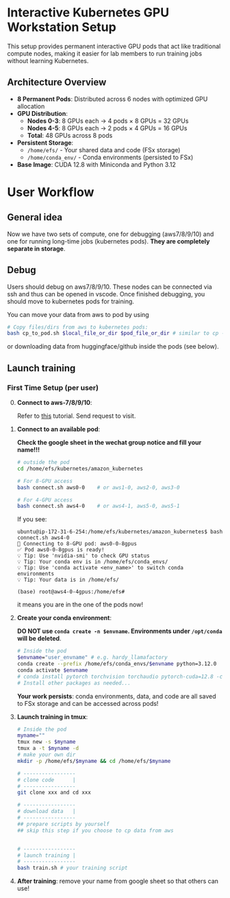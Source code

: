 # Interactive Kubernetes GPU Workstation Setup

This setup provides permanent interactive GPU pods that act like traditional compute nodes, making it easier for lab members to run training jobs without learning Kubernetes.

## Architecture Overview

- **8 Permanent Pods**: Distributed across 6 nodes with optimized GPU allocation
- **GPU Distribution**: 
  - **Nodes 0-3**: 8 GPUs each → 4 pods × 8 GPUs = 32 GPUs
  - **Nodes 4-5**: 8 GPUs each → 2 pods × 4 GPUs = 16 GPUs
  - **Total**: 48 GPUs across 8 pods
- **Persistent Storage**: 
  - `/home/efs/` - Your shared data and code (FSx storage)
  - `/home/conda_env/` - Conda environments (persisted to FSx)
- **Base Image**: CUDA 12.8 with Miniconda and Python 3.12





# User Workflow
## General idea
Now we have two sets of compute, one for debugging (aws7/8/9/10) and one for running long-time jobs (kubernetes pods). 
**They are completely separate in storage**.  

## Debug
Users should debug on aws7/8/9/10. These nodes can be connected via ssh and thus can be opened in vscode. Once finished debugging, you should move to kubernetes pods for training.

You can move your data from aws to pod by using
```bash
# Copy files/dirs from aws to kubernetes pods:
bash cp_to_pod.sh $local_file_or_dir $pod_file_or_dir # similar to cp -r $src $dst
```

or downloading data from huggingface/github inside the pods (see below).

## Launch training

### First Time Setup (per user)
0. **Connect to aws-7/8/9/10**:

   Refer to [this](https://www.notion.so/250519-AWS-A100-1f815839118a80cca416ebccc23cbb7a) tutorial. Send request to visit.

1. **Connect to an available pod**:
   
   **Check the google sheet in the wechat group notice and fill your name!!!**
   ```bash
   # outside the pod
   cd /home/efs/kubernetes/amazon_kubernetes

   # For 8-GPU access
   bash connect.sh aws0-0    # or aws1-0, aws2-0, aws3-0
   
   # For 4-GPU access
   bash connect.sh aws4-0    # or aws4-1, aws5-0, aws5-1
   ```
   If you see:
   ```
   ubuntu@ip-172-31-6-254:/home/efs/kubernetes/amazon_kubernetes$ bash connect.sh aws4-0
   🔗 Connecting to 8-GPU pod: aws0-0-8gpus
   ✅ Pod aws0-0-8gpus is ready!
   💡 Tip: Use 'nvidia-smi' to check GPU status
   💡 Tip: Your conda env is in /home/efs/conda_envs/
   💡 Tip: Use 'conda activate <env_name>' to switch conda environments
   💡 Tip: Your data is in /home/efs/

   (base) root@aws4-0-4gpus:/home/efs# 
   ```
   it means you are in the one of the pods now!

2. **Create your conda environment**:

   **DO NOT use `conda create -n $envname`. Environments under `/opt/conda` will be deleted**.
   ```bash
   # Inside the pod
   $envname="user_envname" # e.g. hardy_llamafactory 
   conda create --prefix /home/efs/conda_envs/$envname python=3.12.0
   conda activate $envname
   # conda install pytorch torchvision torchaudio pytorch-cuda=12.8 -c pytorch -c nvidia
   # Install other packages as needed...
   ```
   **Your work persists**: conda environments, data, and code are all saved to FSx storage and can be accessed across pods!

3. **Launch training in tmux**:
   ```bash
   # Inside the pod
   myname=""
   tmux new -s $myname
   tmux a -t $myname -d
   # make your own dir
   mkdir -p /home/efs/$myname && cd /home/efs/$myname

   # -----------------
   # clone code      |
   # -----------------
   git clone xxx and cd xxx

   # -----------------
   # download data   |
   # -----------------
   ## prepare scripts by yourself
   ## skip this step if you choose to cp data from aws


   # -----------------
   # launch training |
   # -----------------
   bash train.sh # your training script
   ```

4. **After training**: remove your name from google sheet so that others can use!